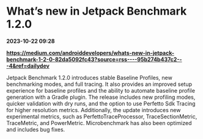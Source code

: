 # What’s new in Jetpack Benchmark 1.2.0

**2023-10-22 09:28**

**https://medium.com/androiddevelopers/whats-new-in-jetpack-benchmark-1-2-0-82da5092fc43?source=rss----95b274b437c2---4&ref=dailydev**

Jetpack Benchmark 1.2.0 introduces stable Baseline Profiles, new benchmarking modes, and full tracing. It also provides an improved setup experience for baseline profiles and the ability to automate baseline profile generation with a Gradle plugin. The release includes new profiling modes, quicker validation with dry runs, and the option to use Perfetto Sdk Tracing for higher resolution metrics. Additionally, the update introduces new experimental metrics, such as PerfettoTraceProcessor, TraceSectionMetric, TraceMetric, and PowerMetric. Microbenchmark has also been optimized and includes bug fixes.